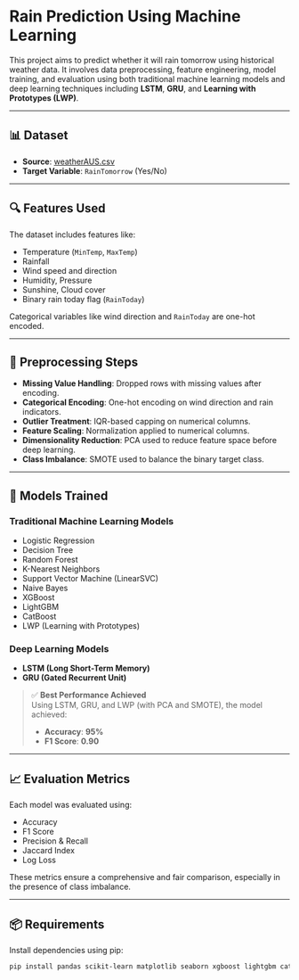 # Rain Prediction Using Machine Learning

This project aims to predict whether it will rain tomorrow using historical weather data. It involves data preprocessing, feature engineering, model training, and evaluation using both traditional machine learning models and deep learning techniques including **LSTM**, **GRU**, and **Learning with Prototypes (LWP)**.

---

## 📊 Dataset

- **Source**: [weatherAUS.csv](https://www.kaggle.com/jsphyg/weather-dataset-rattle-package)  
- **Target Variable**: `RainTomorrow` (Yes/No)

---

## 🔍 Features Used

The dataset includes features like:

- Temperature (`MinTemp`, `MaxTemp`)
- Rainfall
- Wind speed and direction
- Humidity, Pressure
- Sunshine, Cloud cover
- Binary rain today flag (`RainToday`)

Categorical variables like wind direction and `RainToday` are one-hot encoded.

---

## 🧹 Preprocessing Steps

- **Missing Value Handling**: Dropped rows with missing values after encoding.
- **Categorical Encoding**: One-hot encoding on wind direction and rain indicators.
- **Outlier Treatment**: IQR-based capping on numerical columns.
- **Feature Scaling**: Normalization applied to numerical columns.
- **Dimensionality Reduction**: PCA used to reduce feature space before deep learning.
- **Class Imbalance**: SMOTE used to balance the binary target class.

---

## 🤖 Models Trained

### Traditional Machine Learning Models

- Logistic Regression  
- Decision Tree  
- Random Forest  
- K-Nearest Neighbors  
- Support Vector Machine (LinearSVC)  
- Naive Bayes  
- XGBoost  
- LightGBM  
- CatBoost
- LWP (Learning with Prototypes)

### Deep Learning Models

- **LSTM (Long Short-Term Memory)**
- **GRU (Gated Recurrent Unit)**

> ✅ **Best Performance Achieved**  
> Using LSTM, GRU, and LWP (with PCA and SMOTE), the model achieved:  
> - **Accuracy**: **95%**  
> - **F1 Score**: **0.90**

---

## 📈 Evaluation Metrics

Each model was evaluated using:

- Accuracy  
- F1 Score  
- Precision & Recall  
- Jaccard Index  
- Log Loss  

These metrics ensure a comprehensive and fair comparison, especially in the presence of class imbalance.

---

## 📦 Requirements

Install dependencies using pip:

```bash
pip install pandas scikit-learn matplotlib seaborn xgboost lightgbm catboost imbalanced-learn tensorflow
